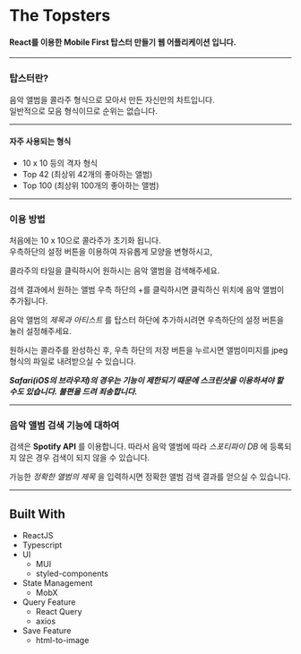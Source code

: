 # The Topsters

#### React를 이용한 Mobile First 탑스터 만들기 웹 어플리케이션 입니다.

---
### 탑스터란?

음악 앨범을 콜라주 형식으로 모아서 만든 자신만의 차트입니다.  
일반적으로 모음 형식이므로 순위는 없습니다.

---
#### 자주 사용되는 형식

- 10 x 10 등의 격자 형식
- Top 42 (최상위 42개의 좋아하는 앨범)
- Top 100 (최상위 100개의 좋아하는 앨범)

---
### 이용 방법

처음에는 10 x 10으로 콜라주가 초기화 됩니다.  
우측하단의 설정 버튼을 이용하여 자유롭게 모양을 변형하시고,

콜라주의 타일을 클릭하시어 원하시는 음악 앨범을 검색해주세요.

검색 결과에서 원하는 앨범 우측 하단의 +를 클릭하시면 클릭하신 위치에 음악 앨범이 추가됩니다.

음악 앨범의 _제목과 아티스트_ 를 탑스터 하단에 추가하시려면
우측하단의 설정 버튼을 눌러 설정해주세요.

원하시는 콜라주를 완성하신 후, 우측 하단의 저장 버튼을 누르시면
앨범이미지를 jpeg 형식의 파일로 내려받으실 수 있습니다.

**_Safari(iOS의 브라우저)의 경우는 기능이 제한되기 때문에 스크린샷을 이용하셔야 할 수도 있습니다. 불편을 드려 죄송합니다._**

---

### 음악 앨범 검색 기능에 대하여

검색은 **Spotify API** 를 이용합니다. 따라서 음악 앨범에 따라 _스포티파이 DB_ 에 등록되지 않은 경우 검색이 되지 않을 수 있습니다.

가능한 _정확한 앨범의 제목_ 을 입력하시면 정확한 앨범 검색 결과를 얻으실 수 있습니다.

---

## Built With
- ReactJS
- Typescript
- UI
  - MUI
  - styled-components
- State Management
  - MobX
- Query Feature
  - React Query
  - axios
- Save Feature
  - html-to-image
